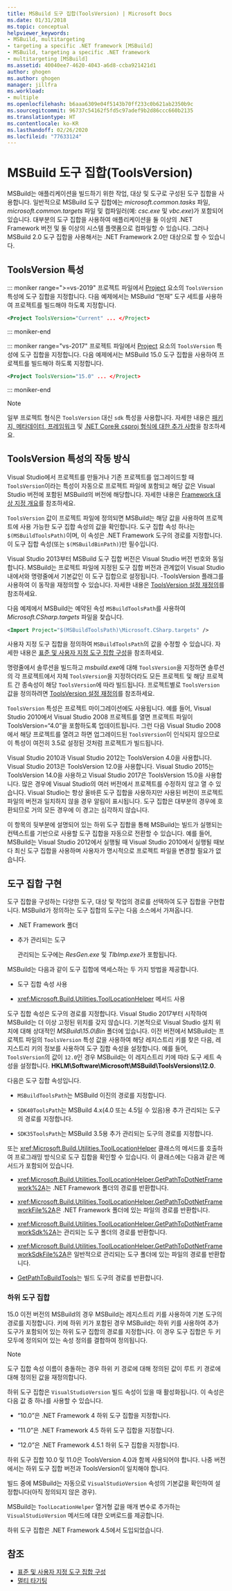 ```yaml
---
title: MSBuild 도구 집합(ToolsVersion) | Microsoft Docs
ms.date: 01/31/2018
ms.topic: conceptual
helpviewer_keywords:
- MSBuild, multitargeting
- targeting a specific .NET framework [MSBuild]
- MSBuild, targeting a specific .NET framework
- multitargeting [MSBuild]
ms.assetid: 40040ee7-4620-4043-a6d8-ccba921421d1
author: ghogen
ms.author: ghogen
manager: jillfra
ms.workload:
- multiple
ms.openlocfilehash: b6aaa6309e04f5143b70ff233c0b621ab2350b9c
ms.sourcegitcommit: 96737c54162f5fd5c97adef9b2d86ccc660b2135
ms.translationtype: HT
ms.contentlocale: ko-KR
ms.lasthandoff: 02/26/2020
ms.locfileid: "77633124"
---
```

# <a name="msbuild-toolset-toolsversion"></a>MSBuild 도구 집합(ToolsVersion)

MSBuild는 애플리케이션을 빌드하기 위한 작업, 대상 및 도구로 구성된 도구 집합을 사용합니다. 일반적으로 MSBuild 도구 집합에는 *microsoft.common.tasks* 파일, *microsoft.common.targets* 파일 및 컴파일러(예: *csc.exe* 및 *vbc.exe*)가 포함되어 있습니다. 대부분의 도구 집합을 사용하여 애플리케이션을 둘 이상의 .NET Framework 버전 및 둘 이상의 시스템 플랫폼으로 컴파일할 수 있습니다. 그러나 MSBuild 2.0 도구 집합을 사용해서는 .NET Framework 2.0만 대상으로 할 수 있습니다.

## <a name="toolsversion-attribute"></a>ToolsVersion 특성

::: moniker range=">=vs-2019"
 프로젝트 파일에서 [Project](../msbuild/project-element-msbuild.md) 요소의 `ToolsVersion` 특성에 도구 집합을 지정합니다. 다음 예제에서는 MSBuild “현재” 도구 세트를 사용하여 프로젝트를 빌드해야 하도록 지정합니다.

```xml
<Project ToolsVersion="Current" ... </Project>
```

::: moniker-end

::: moniker range="vs-2017"
 프로젝트 파일에서 [Project](../msbuild/project-element-msbuild.md) 요소의 `ToolsVersion` 특성에 도구 집합을 지정합니다. 다음 예제에서는 MSBuild 15.0 도구 집합을 사용하여 프로젝트를 빌드해야 하도록 지정합니다.

```xml
<Project ToolsVersion="15.0" ... </Project>
```

::: moniker-end

> [!NOTE]
> 일부 프로젝트 형식은 `ToolsVersion` 대신 `sdk` 특성을 사용합니다. 자세한 내용은 [패키지, 메타데이터, 프레임워크](/dotnet/core/packages) 및 [.NET Core용 csproj 형식에 대한 추가 사항](/dotnet/core/tools/csproj)을 참조하세요.

## <a name="how-the-toolsversion-attribute-works"></a>ToolsVersion 특성의 작동 방식

 Visual Studio에서 프로젝트를 만들거나 기존 프로젝트를 업그레이드할 때 `ToolsVersion`이라는 특성이 자동으로 프로젝트 파일에 포함되고 해당 값은 Visual Studio 버전에 포함된 MSBuild의 버전에 해당합니다. 자세한 내용은 [Framework 대상 지정 개요](../ide/visual-studio-multi-targeting-overview.md)를 참조하세요.

 `ToolsVersion` 값이 프로젝트 파일에 정의되면 MSBuild는 해당 값을 사용하여 프로젝트에 사용 가능한 도구 집합 속성의 값을 확인합니다. 도구 집합 속성 하나는 `$(MSBuildToolsPath)`이며, 이 속성은 .NET Framework 도구의 경로를 지정합니다. 이 도구 집합 속성(또는 `$(MSBuildBinPath)`)만 필수입니다.

 Visual Studio 2013부터 MSBuild 도구 집합 버전은 Visual Studio 버전 번호와 동일합니다. MSBuild는 프로젝트 파일에 지정된 도구 집합 버전과 관계없이 Visual Studio 내에서와 명령줄에서 기본값인 이 도구 집합으로 설정됩니다.  -ToolsVersion 플래그를 사용하여 이 동작을 재정의할 수 있습니다. 자세한 내용은 [ToolsVersion 설정 재정의](../msbuild/overriding-toolsversion-settings.md)를 참조하세요.

 다음 예제에서 MSBuild는 예약된 속성 `MSBuildToolsPath`를 사용하여 *Microsoft.CSharp.targets* 파일을 찾습니다.

```xml
<Import Project="$(MSBuildToolsPath)\Microsoft.CSharp.targets" />
```

 사용자 지정 도구 집합을 정의하여 `MSBuildToolsPath`의 값을 수정할 수 있습니다. 자세한 내용은 [표준 및 사용자 지정 도구 집합 구성](../msbuild/standard-and-custom-toolset-configurations.md)을 참조하세요.

 명령줄에서 솔루션을 빌드하고 *msbuild.exe*에 대해 `ToolsVersion`을 지정하면 솔루션의 각 프로젝트에서 자체 `ToolsVersion`을 지정하더라도 모든 프로젝트 및 해당 프로젝트 간 종속성이 해당 `ToolsVersion`에 따라 빌드됩니다. 프로젝트별로 `ToolsVersion` 값을 정의하려면 [ToolsVersion 설정 재정의](../msbuild/overriding-toolsversion-settings.md)를 참조하세요.

 `ToolsVersion` 특성은 프로젝트 마이그레이션에도 사용됩니다. 예를 들어, Visual Studio 2010에서 Visual Studio 2008 프로젝트를 열면 프로젝트 파일이 ToolsVersion=“4.0”을 포함하도록 업데이트됩니다. 그런 다음 Visual Studio 2008에서 해당 프로젝트를 열려고 하면 업그레이드된 `ToolsVersion`이 인식되지 않으므로 이 특성이 여전히 3.5로 설정된 것처럼 프로젝트가 빌드됩니다.

 Visual Studio 2010과 Visual Studio 2012는 ToolsVersion 4.0을 사용합니다. Visual Studio 2013은 ToolsVersion 12.0을 사용합니다. Visual Studio 2015는 ToolsVersion 14.0을 사용하고 Visual Studio 2017은 ToolsVersion 15.0을 사용합니다. 많은 경우에 Visual Studio의 여러 버전에서 프로젝트를 수정하지 않고 열 수 있습니다. Visual Studio는 항상 올바른 도구 집합을 사용하지만 사용된 버전이 프로젝트 파일의 버전과 일치하지 않을 경우 알림이 표시됩니다. 도구 집합은 대부분의 경우에 호환되므로 거의 모든 경우에 이 경고는 심각하지 않습니다.

 이 항목의 뒷부분에 설명되어 있는 하위 도구 집합을 통해 MSBuild는 빌드가 실행되는 컨텍스트를 기반으로 사용할 도구 집합을 자동으로 전환할 수 있습니다. 예를 들어, MSBuild는 Visual Studio 2012에서 실행될 때 Visual Studio 2010에서 실행될 때보다 최신 도구 집합을 사용하며 사용자가 명시적으로 프로젝트 파일을 변경할 필요가 없습니다.

## <a name="toolset-implementation"></a>도구 집합 구현

 도구 집합을 구성하는 다양한 도구, 대상 및 작업의 경로를 선택하여 도구 집합을 구현합니다. MSBuild가 정의하는 도구 집합의 도구는 다음 소스에서 가져옵니다.

- .NET Framework 폴더

- 추가 관리되는 도구

  관리되는 도구에는 *ResGen.exe* 및 *TlbImp.exe*가 포함됩니다.

MSBuild는 다음과 같이 도구 집합에 액세스하는 두 가지 방법을 제공합니다.

- 도구 집합 속성 사용

- <xref:Microsoft.Build.Utilities.ToolLocationHelper> 메서드 사용

도구 집합 속성은 도구의 경로를 지정합니다. Visual Studio 2017부터 시작하여 MSBuild는 더 이상 고정된 위치를 갖지 않습니다. 기본적으로 Visual Studio 설치 위치에 대해 상대적인 *MSBuild\15.0\Bin* 폴더에 있습니다. 이전 버전에서 MSBuild는 프로젝트 파일의 `ToolsVersion` 특성 값을 사용하여 해당 레지스트리 키를 찾은 다음, 레지스트리 키의 정보를 사용하여 도구 집합 속성을 설정합니다. 예를 들어, `ToolsVersion`의 값이 `12.0`인 경우 MSBuild는 이 레지스트리 키에 따라 도구 세트 속성을 설정합니다. **HKLM\Software\Microsoft\MSBuild\ToolsVersions\12.0**.

 다음은 도구 집합 속성입니다.

- `MSBuildToolsPath`는 MSBuild 이진의 경로를 지정합니다.

- `SDK40ToolsPath`는 MSBuild 4.x(4.0 또는 4.5일 수 있음)용 추가 관리되는 도구의 경로를 지정합니다.

- `SDK35ToolsPath`는 MSBuild 3.5용 추가 관리되는 도구의 경로를 지정합니다.

또는 <xref:Microsoft.Build.Utilities.ToolLocationHelper> 클래스의 메서드를 호출하여 프로그래밍 방식으로 도구 집합을 확인할 수 있습니다. 이 클래스에는 다음과 같은 메서드가 포함되어 있습니다.

- <xref:Microsoft.Build.Utilities.ToolLocationHelper.GetPathToDotNetFramework%2A>는 .NET Framework 폴더의 경로를 반환합니다.

- <xref:Microsoft.Build.Utilities.ToolLocationHelper.GetPathToDotNetFrameworkFile%2A>은 .NET Framework 폴더에 있는 파일의 경로를 반환합니다.

- <xref:Microsoft.Build.Utilities.ToolLocationHelper.GetPathToDotNetFrameworkSdk%2A>는 관리되는 도구 폴더의 경로를 반환합니다.

- <xref:Microsoft.Build.Utilities.ToolLocationHelper.GetPathToDotNetFrameworkSdkFile%2A>은 일반적으로 관리되는 도구 폴더에 있는 파일의 경로를 반환합니다.

- [GetPathToBuildTools](/previous-versions/visualstudio/visual-studio-2013/dn251121(v=vs.121))는 빌드 도구의 경로를 반환합니다.

### <a name="sub-toolsets"></a>하위 도구 집합

 15.0 이전 버전의 MSBuild의 경우 MSBuild는 레지스트리 키를 사용하여 기본 도구의 경로를 지정합니다. 키에 하위 키가 포함된 경우 MSBuild는 하위 키를 사용하여 추가 도구가 포함되어 있는 하위 도구 집합의 경로를 지정합니다. 이 경우 도구 집합은 두 키 모두에 정의되어 있는 속성 정의를 결합하여 정의됩니다.

> [!NOTE]
> 도구 집합 속성 이름이 충돌하는 경우 하위 키 경로에 대해 정의된 값이 루트 키 경로에 대해 정의된 값을 재정의합니다.

 하위 도구 집합은 `VisualStudioVersion` 빌드 속성이 있을 때 활성화됩니다. 이 속성은 다음 값 중 하나를 사용할 수 있습니다.

- “10.0”은 .NET Framework 4 하위 도구 집합을 지정합니다.

- “11.0”은 .NET Framework 4.5 하위 도구 집합을 지정합니다.

- “12.0”은 .NET Framework 4.5.1 하위 도구 집합을 지정합니다.

하위 도구 집합 10.0 및 11.0은 ToolsVersion 4.0과 함께 사용되어야 합니다. 나중 버전에서는 하위 도구 집합 버전과 ToolsVersion이 일치해야 합니다.

빌드 중에 MSBuild는 자동으로 `VisualStudioVersion` 속성의 기본값을 확인하여 설정합니다(아직 정의되지 않은 경우).

MSBuild는 `ToolLocationHelper` 열거형 값을 매개 변수로 추가하는 `VisualStudioVersion` 메서드에 대한 오버로드를 제공합니다.

하위 도구 집합은 .NET Framework 4.5에서 도입되었습니다.

## <a name="see-also"></a>참조

- [표준 및 사용자 지정 도구 집합 구성](../msbuild/standard-and-custom-toolset-configurations.md)
- [멀티 타기팅](../msbuild/msbuild-multitargeting-overview.md)
